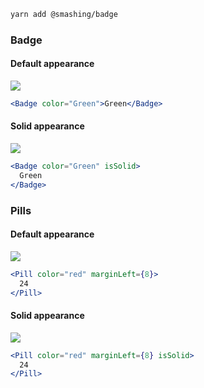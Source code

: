 ```sh
yarn add @smashing/badge
```

### Badge

#### Default appearance

![](https://i.imgur.com/rg7O0Kv.png)

```jsx
<Badge color="Green">Green</Badge>
```

#### Solid appearance

![](https://i.imgur.com/y94zZDa.png)

```jsx
<Badge color="Green" isSolid>
  Green
</Badge>
```

### Pills

#### Default appearance

![](https://i.imgur.com/gIll110.png)

```jsx
<Pill color="red" marginLeft={8}>
  24
</Pill>
```

#### Solid appearance

![](https://i.imgur.com/keUuIat.png)

```jsx
<Pill color="red" marginLeft={8} isSolid>
  24
</Pill>
```
